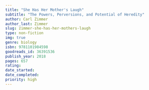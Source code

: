```yaml
---
title: "She Has Her Mother's Laugh"
subtitle: "The Powers, Perversions, and Potential of Heredity"
author: Carl Zimmer
author_last: Zimmer
slug: zimmer-she-has-her-mothers-laugh
type: non-fiction
img: true
genre: biology
isbn: 9781101984598
goodreads_id: 36391536
publish_year: 2018
pages: 657
rating: 
date_started:
date_completed:
priority: high
---
```

